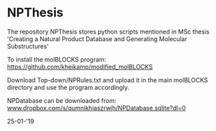 # NPThesis

The repository NPThesis stores python scripts mentioned in MSc thesis  'Creating a Natural Product Database and Generating Molecular Substructures'

To install the molBLOCKS program:
https://github.com/kheikamp/modified_molBLOCKS

Download Top-down/NPRules.txt and upload it in the main molBLOCKS directory and use the program accordingly.

NPDatabase can be downloaded from: www.dropbox.com/s/qumnikhiaszrwjh/NPDatabase.sqlite?dl=0

25-01-'19


